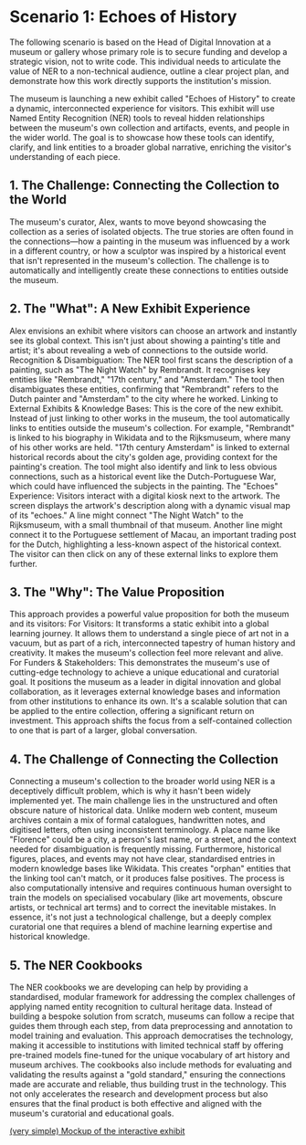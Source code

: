 # Scenario 1: Echoes of History
The following scenario is based on the Head of Digital Innovation at a museum or gallery whose primary role is to secure funding and develop a strategic vision, not to write code. This individual needs to articulate the value of NER to a non-technical audience, outline a clear project plan, and demonstrate how this work directly supports the institution's mission.

The museum is launching a new exhibit called "Echoes of History" to create a dynamic, interconnected experience for visitors. This exhibit will use Named Entity Recognition (NER) tools to reveal hidden relationships between the museum's own collection and artifacts, events, and people in the wider world. The goal is to showcase how these tools can identify, clarify, and link entities to a broader global narrative, enriching the visitor's understanding of each piece.

## 1. The Challenge: Connecting the Collection to the World
The museum's curator, Alex, wants to move beyond showcasing the collection as a series of isolated objects. The true stories are often found in the connections—how a painting in the museum was influenced by a work in a different country, or how a sculptor was inspired by a historical event that isn't represented in the museum's collection. The challenge is to automatically and intelligently create these connections to entities outside the museum.

## 2. The "What": A New Exhibit Experience
Alex envisions an exhibit where visitors can choose an artwork and instantly see its global context. This isn't just about showing a painting's title and artist; it's about revealing a web of connections to the outside world.
Recognition & Disambiguation: The NER tool first scans the description of a painting, such as "The Night Watch" by Rembrandt. It recognises key entities like "Rembrandt," "17th century," and "Amsterdam." The tool then disambiguates these entities, confirming that "Rembrandt" refers to the Dutch painter and "Amsterdam" to the city where he worked.
Linking to External Exhibits & Knowledge Bases: This is the core of the new exhibit. Instead of just linking to other works in the museum, the tool automatically links to entities outside the museum's collection. For example, "Rembrandt" is linked to his biography in Wikidata and to the Rijksmuseum, where many of his other works are held. "17th century Amsterdam" is linked to external historical records about the city's golden age, providing context for the painting's creation. The tool might also identify and link to less obvious connections, such as a historical event like the Dutch-Portuguese War, which could have influenced the subjects in the painting.
The "Echoes" Experience: Visitors interact with a digital kiosk next to the artwork. The screen displays the artwork's description along with a dynamic visual map of its "echoes." A line might connect "The Night Watch" to the Rijksmuseum, with a small thumbnail of that museum. Another line might connect it to the Portuguese settlement of Macau, an important trading post for the Dutch, highlighting a less-known aspect of the historical context. The visitor can then click on any of these external links to explore them further.

## 3. The "Why": The Value Proposition
This approach provides a powerful value proposition for both the museum and its visitors:
For Visitors: It transforms a static exhibit into a global learning journey. It allows them to understand a single piece of art not in a vacuum, but as part of a rich, interconnected tapestry of human history and creativity. It makes the museum's collection feel more relevant and alive.
For Funders & Stakeholders: This demonstrates the museum's use of cutting-edge technology to achieve a unique educational and curatorial goal. It positions the museum as a leader in digital innovation and global collaboration, as it leverages external knowledge bases and information from other institutions to enhance its own. It's a scalable solution that can be applied to the entire collection, offering a significant return on investment. This approach shifts the focus from a self-contained collection to one that is part of a larger, global conversation.

## 4. The Challenge of Connecting the Collection
Connecting a museum's collection to the broader world using NER is a deceptively difficult problem, which is why it hasn't been widely implemented yet. The main challenge lies in the unstructured and often obscure nature of historical data. Unlike modern web content, museum archives contain a mix of formal catalogues, handwritten notes, and digitised letters, often using inconsistent terminology. A place name like "Florence" could be a city, a person's last name, or a street, and the context needed for disambiguation is frequently missing. Furthermore, historical figures, places, and events may not have clear, standardised entries in modern knowledge bases like Wikidata. This creates "orphan" entities that the linking tool can't match, or it produces false positives. The process is also computationally intensive and requires continuous human oversight to train the models on specialised vocabulary (like art movements, obscure artists, or technical art terms) and to correct the inevitable mistakes. In essence, it's not just a technological challenge, but a deeply complex curatorial one that requires a blend of machine learning expertise and historical knowledge.

## 5. The NER Cookbooks
The NER cookbooks we are developing can help by providing a standardised, modular framework for addressing the complex challenges of applying named entity recognition to cultural heritage data. Instead of building a bespoke solution from scratch, museums can follow a recipe that guides them through each step, from data preprocessing and annotation to model training and evaluation. This approach democratises the technology, making it accessible to institutions with limited technical staff by offering pre-trained models fine-tuned for the unique vocabulary of art history and museum archives. The cookbooks also include methods for evaluating and validating the results against a "gold standard," ensuring the connections made are accurate and reliable, thus building trust in the technology. This not only accelerates the research and development process but also ensures that the final product is both effective and aligned with the museum's curatorial and educational goals.

[(very simple) Mockup of the interactive exhibit](https://claude.ai/public/artifacts/4e109a31-fe1d-4546-8243-759c4ec533e4)
